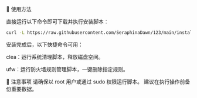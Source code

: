 📄 使用方法

直接运行以下命令即可下载并执行安装脚本：
```bash
curl -L https://raw.githubusercontent.com/SeraphinaDawn/123/main/install.sh -o install.sh && chmod +x install.sh && ./install.sh      
```

安装完成后，以下快捷命令可用：

clea：运行系统清理脚本，释放磁盘空间。

ufw：运行防火墙规则管理脚本，一键删除指定规则。


📌 注意事项
请确保以 root 用户或通过 sudo 权限运行脚本。
建议在执行操作前备份重要数据。
